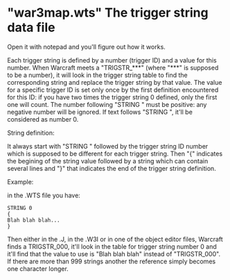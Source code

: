 # "war3map.wts" The trigger string data file

Open it with notepad and you'll figure out how it works. 

Each trigger string is defined by a number (trigger ID) and a value for this number. When Warcraft meets a "TRIGSTR_\*\*\*" (where "\*\*\*" is supposed to be a number), it will look in the trigger string table to find the corresponding string and replace the trigger string by that value. The value for a specific trigger ID is set only once by the first definition encountered for this ID: if you have two times the trigger string 0 defined, only the first one will count. The number following "STRING " must be positive: any negative number will be ignored. If text follows "STRING ", it'll be considered as number 0.

String definition:

It always start with "STRING " followed by the trigger string ID number which is supposed to be different for each trigger string. Then "{" indicates the begining of the string value followed by a string which can contain several lines and "}" that indicates the end of the trigger string definition.

Example:

in the .WTS file you have:

```
STRING 0
{
Blah blah blah...
}
```

Then either in the .J, in the .W3I or in one of the object editor files, Warcraft finds a TRIGSTR_000, it'll look in the table for
trigger string number 0 and it'll find that the value to use is "Blah blah blah" instead of "TRIGSTR_000".
If there are more than 999 strings another the reference simply becomes one character longer.
